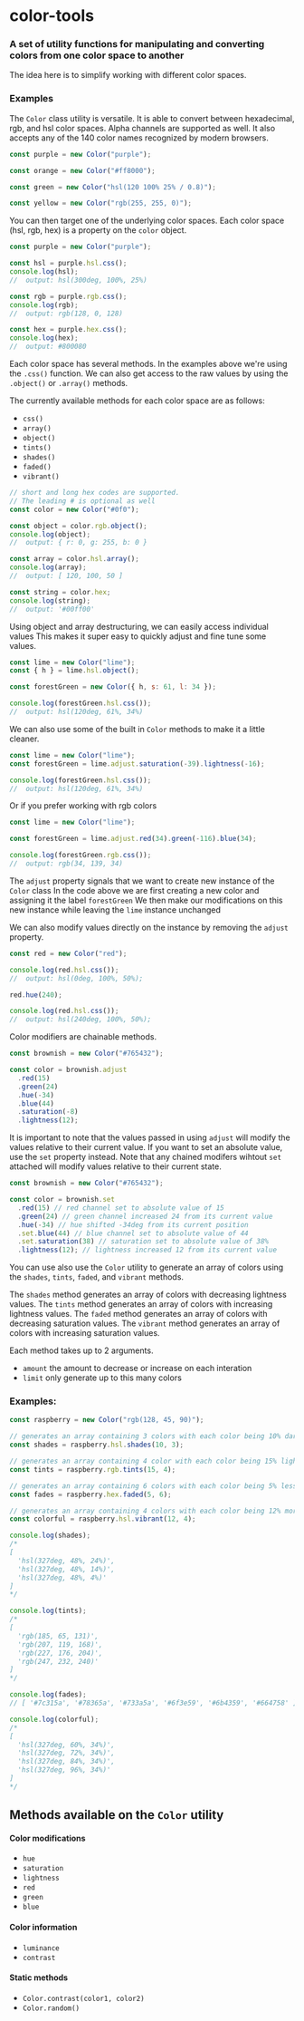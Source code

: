 # color-tools

### A set of utility functions for manipulating and converting colors from one color space to another

The idea here is to simplify working with different color spaces.

### Examples

The `Color` class utility is versatile. It is able to convert between hexadecimal, rgb, and hsl color spaces. Alpha channels are supported as well. It also accepts any of the 140 color names recognized by modern browsers.

```javascript
const purple = new Color("purple");

const orange = new Color("#ff8000");

const green = new Color("hsl(120 100% 25% / 0.8)");

const yellow = new Color("rgb(255, 255, 0)");
```

You can then target one of the underlying color spaces.
Each color space (hsl, rgb, hex) is a property on the `color` object.

```javascript
const purple = new Color("purple");

const hsl = purple.hsl.css();
console.log(hsl);
//  output: hsl(300deg, 100%, 25%)

const rgb = purple.rgb.css();
console.log(rgb);
//  output: rgb(128, 0, 128)

const hex = purple.hex.css();
console.log(hex);
//  output: #800080
```

Each color space has several methods.
In the examples above we're using the `.css()` function.
We can also get access to the raw values by using the `.object()` or `.array()` methods.

The currently available methods for each color space are as follows:

- `css()`
- `array()`
- `object()`
- `tints()`
- `shades()`
- `faded()`
- `vibrant()`

```javascript
// short and long hex codes are supported.
// The leading # is optional as well
const color = new Color("#0f0");

const object = color.rgb.object();
console.log(object);
//  output: { r: 0, g: 255, b: 0 }

const array = color.hsl.array();
console.log(array);
//  output: [ 120, 100, 50 ]

const string = color.hex;
console.log(string);
//  output: '#00ff00'
```

Using object and array destructuring, we can easily access individual values
This makes it super easy to quickly adjust and fine tune some values.

```javascript
const lime = new Color("lime");
const { h } = lime.hsl.object();

const forestGreen = new Color({ h, s: 61, l: 34 });

console.log(forestGreen.hsl.css());
//  output: hsl(120deg, 61%, 34%)
```

We can also use some of the built in `Color` methods to make it a little cleaner.

```javascript
const lime = new Color("lime");
const forestGreen = lime.adjust.saturation(-39).lightness(-16);

console.log(forestGreen.hsl.css());
//  output: hsl(120deg, 61%, 34%)
```

Or if you prefer working with rgb colors

```javascript
const lime = new Color("lime");

const forestGreen = lime.adjust.red(34).green(-116).blue(34);

console.log(forestGreen.rgb.css());
//  output: rgb(34, 139, 34)
```

The `adjust` property signals that we want to create new instance of the `Color` class
In the code above we are first creating a new color and assigning it the label `forestGreen`
We then make our modifications on this new instance while leaving the `lime` instance unchanged

We can also modify values directly on the instance by removing the `adjust` property.

```javascript
const red = new Color("red");

console.log(red.hsl.css());
//  output: hsl(0deg, 100%, 50%);

red.hue(240);

console.log(red.hsl.css());
//  output: hsl(240deg, 100%, 50%);
```

Color modifiers are chainable methods.

```javascript
const brownish = new Color("#765432");

const color = brownish.adjust
  .red(15)
  .green(24)
  .hue(-34)
  .blue(44)
  .saturation(-8)
  .lightness(12);
```

It is important to note that the values passed in using `adjust` will modify the values relative to their current value.
If you want to set an absolute value, use the `set` property instead.
Note that any chained modifers wihtout `set` attached will modify values relative to their current state.

```javascript
const brownish = new Color("#765432");

const color = brownish.set
  .red(15) // red channel set to absolute value of 15
  .green(24) // green channel increased 24 from its current value
  .hue(-34) // hue shifted -34deg from its current position
  .set.blue(44) // blue channel set to absolute value of 44
  .set.saturation(38) // saturation set to absolute value of 38%
  .lightness(12); // lightness increased 12 from its current value
```

You can use also use the `Color` utility to generate an array of colors using the `shades`, `tints`, `faded`, and `vibrant` methods.

The `shades` method generates an array of colors with decreasing lightness values.
The `tints` method generates an array of colors with increasing lightness values.
The `faded` method generates an array of colors with decreasing saturation values.
The `vibrant` method generates an array of colors with increasing saturation values.

Each method takes up to 2 arguments.

- `amount` the amount to decrease or increase on each interation
- `limit` only generate up to this many colors

### Examples:

```javascript
const raspberry = new Color("rgb(128, 45, 90)");

// generates an array containing 3 colors with each color being 10% darker than the previous
const shades = raspberry.hsl.shades(10, 3);

// generates an array containing 4 color with each color being 15% lighter than the previous
const tints = raspberry.rgb.tints(15, 4);

// generates an array containing 6 colors with each color being 5% less saturated than the previous
const fades = raspberry.hex.faded(5, 6);

// generates an array containing 4 colors with each color being 12% more saturated than the previous
const colorful = raspberry.hsl.vibrant(12, 4);

console.log(shades);
/*
[
  'hsl(327deg, 48%, 24%)',
  'hsl(327deg, 48%, 14%)',
  'hsl(327deg, 48%, 4%)'
]
*/

console.log(tints);
/*
[
  'rgb(185, 65, 131)',
  'rgb(207, 119, 168)',
  'rgb(227, 176, 204)',
  'rgb(247, 232, 240)'
]
*/

console.log(fades);
// [ '#7c315a', '#78365a', '#733a5a', '#6f3e59', '#6b4359', '#664758' ]

console.log(colorful);
/*
[
  'hsl(327deg, 60%, 34%)',
  'hsl(327deg, 72%, 34%)',
  'hsl(327deg, 84%, 34%)',
  'hsl(327deg, 96%, 34%)'
]
*/
```

## Methods available on the `Color` utility

#### Color modifications

- `hue`
- `saturation`
- `lightness`
- `red`
- `green`
- `blue`

#### Color information

- `luminance`
- `contrast`

#### Static methods

- `Color.contrast(color1, color2)`
- `Color.random()`
